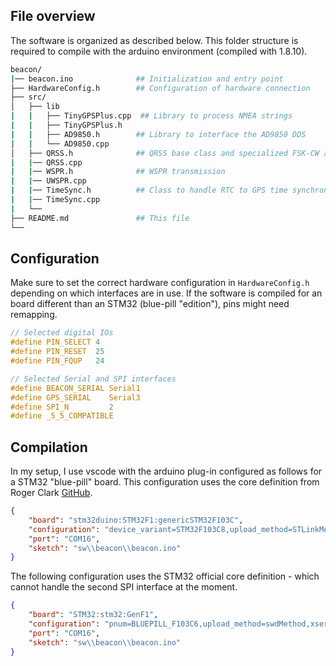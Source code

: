 
## File overview

The software is organized as described below. This folder structure is required to compile with the arduino environment (compiled with 1.8.10).

```bash
beacon/
|── beacon.ino              ## Initialization and entry point
├── HardwareConfig.h        ## Configuration of hardware connection
├── src/                                    
│   ├── lib               
|   |   ├── TinyGPSPlus.cpp  ## Library to process NMEA strings
|   |   ├── TinyGPSPlus.h
|   |   ├── AD9850.h        ## Library to interface the AD9850 DDS
|   |   └── AD9850.cpp
│   ├── QRSS.h              ## QRSS base class and specialized FSK-CW and CW subclasses
|   |── QRSS.cpp
|   |── WSPR.h              ## WSPR transmission
|   |── UWSPR.cpp
|   |── TimeSync.h          ## Class to handle RTC to GPS time synchronization and alarms
|   |── TimeSync.cpp
|   └── 
├── README.md               ## This file
└── 
```

## Configuration
Make sure to set the correct hardware configuration in `HardwareConfig.h` depending on which interfaces are in use. If the software is compiled for an board different than an STM32 (blue-pill "edition"), pins might need remapping.

```C
// Selected digital IOs
#define PIN_SELECT 4
#define PIN_RESET  25
#define PIN_FQUP   24

// Selected Serial and SPI interfaces
#define BEACON_SERIAL Serial1
#define GPS_SERIAL    Serial3
#define SPI_N         2
#define _5_5_COMPATIBLE
```

## Compilation

In my setup, I use vscode with the arduino plug-in configured as follows for a STM32 "blue-pill" board. This configuration uses the core definition from Roger Clark [GitHub](https://github.com/rogerclarkmelbourne/Arduino_STM32).
```json
{
    "board": "stm32duino:STM32F1:genericSTM32F103C",
    "configuration": "device_variant=STM32F103C8,upload_method=STLinkMethod,cpu_speed=speed_72mhz,opt=osstd",
    "port": "COM16",
    "sketch": "sw\\beacon\\beacon.ino"
}
```

The following configuration uses the STM32 official core definition - which cannot handle the second SPI interface at the moment.
```json
{
    "board": "STM32:stm32:GenF1",
    "configuration": "pnum=BLUEPILL_F103C6,upload_method=swdMethod,xserial=generic,usb=none,xusb=FS,opt=osstd,rtlib=nano",
    "port": "COM16",
    "sketch": "sw\\beacon\\beacon.ino"
}
```